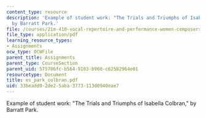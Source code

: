 ```yaml
---
content_type: resource
description: 'Example of student work: "The Trials and Triumphs of Isabella Colbran,"
  by Barratt Park.'
file: /courses/21m-410-vocal-repertoire-and-performance-women-composers-spring-2007/33beadd92de25aba3773113d0940eae7_es_park_colbran.pdf
file_type: application/pdf
learning_resource_types:
- Assignments
ocw_type: OCWFile
parent_title: Assignments
parent_type: CourseSection
parent_uid: 575706fc-b564-9103-b960-c62582964e01
resourcetype: Document
title: es_park_colbran.pdf
uid: 33beadd9-2de2-5aba-3773-113d0940eae7
---
```

Example of student work: "The Trials and Triumphs of Isabella Colbran," by Barratt Park.

